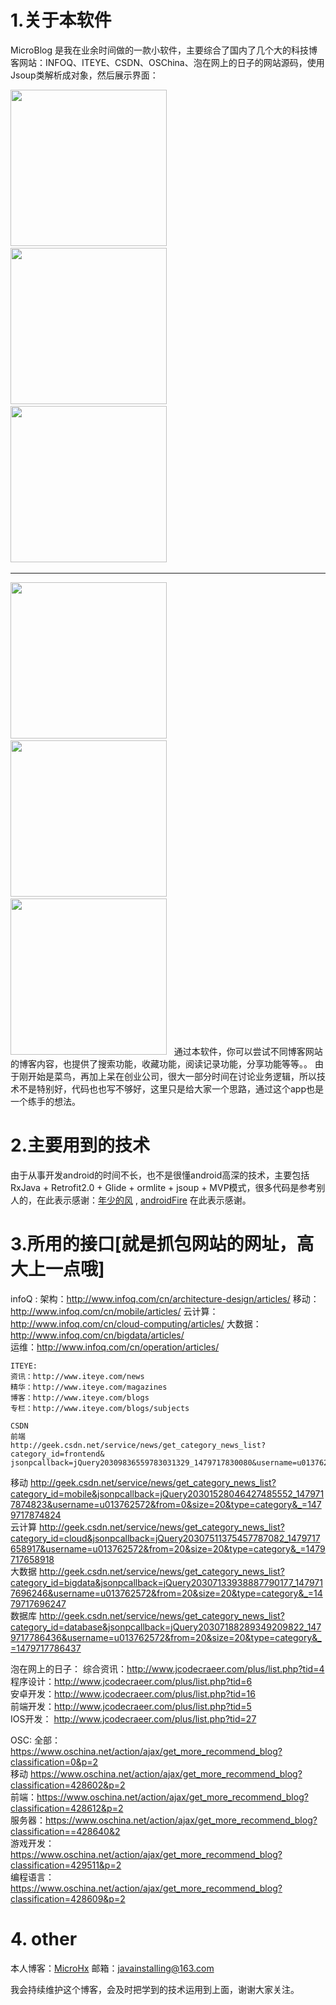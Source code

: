  
# 1.关于本软件
   MicroBlog 是我在业余时间做的一款小软件，主要综合了国内了几个大的科技博客网站：INFOQ、ITEYE、CSDN、OSChina、泡在网上的日子的网站源码，使用Jsoup类解析成对象，然后展示界面：<br/>
   
   <img src="pictures/p1.png" width="250px"/>&nbsp;&nbsp;
   <img src="pictures/p2.png" width="250px"/>&nbsp;&nbsp;
   <img src="pictures/p3.png" width="250px"/>&nbsp;&nbsp;
   <hr/>
   <img src="pictures/p4.png" width="250px"/>&nbsp;&nbsp;
   <img src="pictures/p5.png" width="250px"/>&nbsp;&nbsp;
   <img src="pictures/p6.png" width="250px"/>&nbsp;&nbsp;
   通过本软件，你可以尝试不同博客网站的博客内容，也提供了搜索功能，收藏功能，阅读记录功能，分享功能等等。。
   由于刚开始是菜鸟，再加上呆在创业公司，很大一部分时间在讨论业务逻辑，所以技术不是特别好，代码也也写不够好，这里只是给大家一个思路，通过这个app也是一个练手的想法。
   
# 2.主要用到的技术
   由于从事开发android的时间不长，也不是很懂android高深的技术，主要包括RxJava + Retrofit2.0 + Glide + ormlite + jsoup + MVP模式，很多代码是参考别人的，在此表示感谢：<a href='http://blog.csdn.net/brian512/article/details/51558809'>年少的风</a> , <a href='https://github.com/jaydenxiao2016/AndroidFire'>androidFire</a> 在此表示感谢。
   
   
# 3.所用的接口[就是抓包网站的网址，高大上一点哦]
   infoQ :
   架构：http://www.infoq.com/cn/architecture-design/articles/
   移动：http://www.infoq.com/cn/mobile/articles/
   云计算：http://www.infoq.com/cn/cloud-computing/articles/
   大数据：http://www.infoq.com/cn/bigdata/articles/  
   运维：http://www.infoq.com/cn/operation/articles/

    ITEYE:
    资讯：http://www.iteye.com/news
    精华：http://www.iteye.com/magazines
    博客：http://www.iteye.com/blogs
    专栏：http://www.iteye.com/blogs/subjects

    CSDN
    前端
    http://geek.csdn.net/service/news/get_category_news_list?category_id=frontend& jsonpcallback=jQuery20309836559783031329_1479717830080&username=u013762572&from=20&size=20&type=category&_=1479717830081<br/>
   移动
   http://geek.csdn.net/service/news/get_category_news_list?category_id=mobile&jsonpcallback=jQuery20301528046427485552_1479717874823&username=u013762572&from=0&size=20&type=category&_=1479717874824<br/>
   云计算
   http://geek.csdn.net/service/news/get_category_news_list?category_id=cloud&jsonpcallback=jQuery20307511375457787082_1479717658917&username=u013762572&from=20&size=20&type=category&_=1479717658918<br/>
   大数据
   http://geek.csdn.net/service/news/get_category_news_list?category_id=bigdata&jsonpcallback=jQuery20307133938887790177_1479717696246&username=u013762572&from=20&size=20&type=category&_=1479717696247<br/>
   数据库
   http://geek.csdn.net/service/news/get_category_news_list?category_id=database&jsonpcallback=jQuery20307188289349209822_1479717786436&username=u013762572&from=20&size=20&type=category&_=1479717786437<br/>

   泡在网上的日子：
   综合资讯：http://www.jcodecraeer.com/plus/list.php?tid=4<br/>
   程序设计：http://www.jcodecraeer.com/plus/list.php?tid=6<br/>
   安卓开发：http://www.jcodecraeer.com/plus/list.php?tid=16<br/>
   前端开发：http://www.jcodecraeer.com/plus/list.php?tid=5<br/>
   IOS开发： http://www.jcodecraeer.com/plus/list.php?tid=27<br/>
   
   OSC:
   全部：https://www.oschina.net/action/ajax/get_more_recommend_blog?classification=0&p=2<br/>
   移动  https://www.oschina.net/action/ajax/get_more_recommend_blog?classification=428602&p=2<br/>
   前端：https://www.oschina.net/action/ajax/get_more_recommend_blog?classification=428612&p=2<br/>
   服务器：https://www.oschina.net/action/ajax/get_more_recommend_blog?classification==428640&2<br/>
   游戏开发：https://www.oschina.net/action/ajax/get_more_recommend_blog?classification=429511&p=2<br/>
   编程语言：https://www.oschina.net/action/ajax/get_more_recommend_blog?classification=428609&p=2<br/>
   
# 4. other
   本人博客：<a href='http://blog.csdn.net/u013762572'>MicroHx</a>
   邮箱：javainstalling@163.com
   
   我会持续维护这个博客，会及时把学到的技术运用到上面，谢谢大家关注。   
